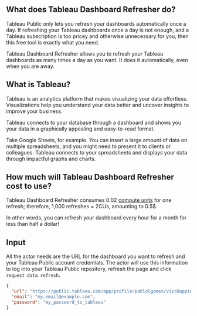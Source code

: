 ## What does Tableau Dashboard Refresher do?
Tableau Public only lets you refresh your dashboards automatically once a day. If refreshing your Tableau dashboards once a day is not enough, and a Tableau subscription is too pricey and otherwise unnecessary for you, then this free tool is exactly what you need.

Tableau Dashboard Refresher allows you to refresh your Tableau dashboards as many times a day as you want. It does it automatically, even when you are away.

## What is Tableau?
Tableau is an analytics platform that makes visualizing your data effortless. Visualizations help you understand your data better and uncover insights to improve your business.

Tableau connects to your database through a dashboard and shows you your data in a graphically appealing and easy-to-read format.

Take Google Sheets, for example. You can insert a large amount of data on multiple spreadsheets, and you might need to present it to clients or colleagues. Tableau connects to your spreadsheets and displays your data through impactful graphs and charts.

## How much will Tableau Dashboard Refresher cost to use?
Tableau Dashboard Refresher consumes 0.02 [compute units](https://help.apify.com/en/articles/3490384-what-is-a-compute-unit) for one refresh; therefore, 1,000 refreshes = 2CUs, amounting to 0.5$. 

In other words, you can refresh your dashboard every hour for a month for less than half a dollar!
  

## Input
All the actor needs are the URL for the dashboard you want to refresh and your Tableau Public account credentials. The actor will use this information to log into your Tableau Public repository, refresh the page and click `request data refresh`. 
```json
{
  "url": "https://public.tableau.com/app/profile/pablolgomez/viz/HappinessintheWorld_16245341657220/WHR",
  "email": "my.email@example.com",
  "password": "my_password_to_tableau"
}
```
